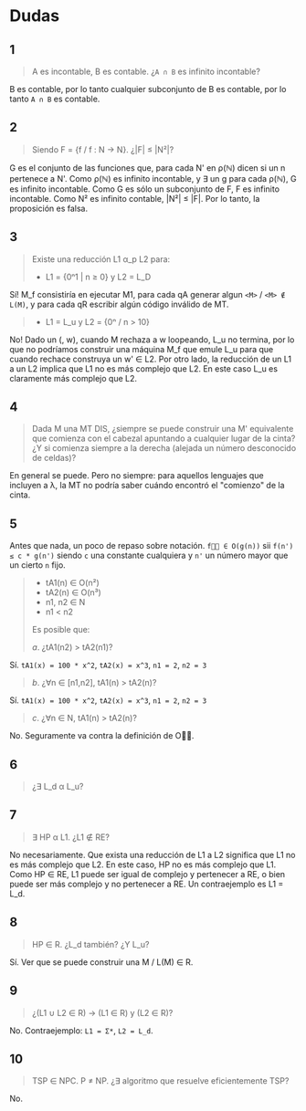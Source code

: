# Dudas

## 1

> A es incontable, B es contable. ¿`A ∩ B` es infinito incontable?

B es contable, por lo tanto cualquier subconjunto de B es contable, por lo tanto `A ∩ B` es contable.

## 2

> Siendo F = {f / f : N -> N}. ¿|F| ≤ |N²|?

G es el conjunto de las funciones que, para cada N' en ρ(ℕ) dicen si un n pertenece a N'. Como ρ(ℕ) es infinito incontable, y ∃ un g para cada ρ(ℕ), G es infinito incontable. Como G es sólo un subconjunto de F, F es infinito incontable. Como N² es infinito contable, |N²| ≤ |F|. Por lo tanto, la proposición es falsa.

## 3

> Existe una reducción L1 α_p L2 para:
>
> * L1 = {0ⁿ1 | n ≥ 0} y L2 = L_D

Sí! M_f consistiría en ejecutar M1, para cada qA generar algun `<M>` / `<M> ∉ L(M)`, y para cada qR escribir algún código inválido de MT.

> * L1 = L_u y L2 = {0ⁿ / n > 10}

No! Dado un (<M>, w), cuando M rechaza a w loopeando, L_u no termina, por lo que no podríamos construir una máquina M_f que emule L_u para que cuando rechace construya un w' ∈ L2. Por otro lado, la reducción de un L1 a un L2 implica que L1 no es más complejo que L2. En este caso L_u es claramente más complejo que L2.

## 4

> Dada M una MT DIS, ¿siempre se puede construir una M' equivalente que comienza con el cabezal apuntando a cualquier lugar de la cinta? ¿Y si comienza siempre a la derecha (alejada un número desconocido de celdas)?

En general se puede. Pero no siempre: para aquellos lenguajes que incluyen a λ, la MT no podría saber cuándo encontró el "comienzo" de la cinta.

## 5

Antes que nada, un poco de repaso sobre notación. `f👎🏽 ∈ O(g(n))` sii `f(n') ≤ c * g(n')` siendo `c` una constante cualquiera y `n'` un número mayor que un cierto `n` fijo.

> * tA1(n) ∈ O(n²)
> * tA2(n) ∈ O(n³)
> * n1, n2 ∈ N
> * n1 < n2
>
> Es posible que:
>
> *a*. ¿tA1(n2) > tA2(n1)?

Sí. `tA1(x) = 100 * x^2`, `tA2(x) = x^3`, `n1 = 2`, `n2 = 3`

> *b*. ¿∀n ∈ [n1,n2], tA1(n) > tA2(n)?

Sí. `tA1(x) = 100 * x^2`, `tA2(x) = x^3`, `n1 = 2`, `n2 = 3`

> *c*. ¿∀n ∈ N, tA1(n) > tA2(n)?

No. Seguramente va contra la definición de O👎🏽.

## 6

> ¿∃ L_d α L_u?

## 7

> ∃ HP α L1. ¿L1 ∉ RE?

No necesariamente. Que exista una reducción de L1 a L2 significa que L1 no es más complejo que L2. En este caso, HP no es más complejo que L1. Como HP ∈ RE, L1 puede ser igual de complejo y pertenecer a RE, o bien puede ser más complejo y no pertenecer a RE. Un contraejemplo es L1 = L_d.

## 8

> HP ∈ R. ¿L_d también? ¿Y L_u?

Sí. Ver que se puede construir una M / L(M) ∈ R.

## 9

> ¿(L1 ∪ L2 ∈ R) -> (L1 ∈ R) y (L2 ∈ R)?

No. Contraejemplo: `L1 = Σ*`, `L2 = L_d`.

## 10

> TSP ∈ NPC. P ≠ NP. ¿∃ algoritmo que resuelve eficientemente TSP?

No.

